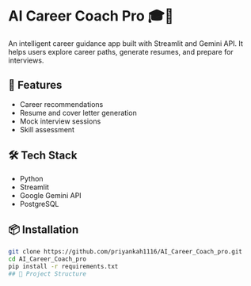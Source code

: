 # AI Career Coach Pro 🎓💼

An intelligent career guidance app built with Streamlit and Gemini API. It helps users explore career paths, generate resumes, and prepare for interviews.

## 🚀 Features
- Career recommendations
- Resume and cover letter generation
- Mock interview sessions
- Skill assessment

## 🛠 Tech Stack
- Python
- Streamlit
- Google Gemini API
- PostgreSQL

## 📦 Installation
```bash
git clone https://github.com/priyankah1116/AI_Career_Coach_pro.git
cd AI_Career_Coach_pro
pip install -r requirements.txt
## 📁 Project Structure